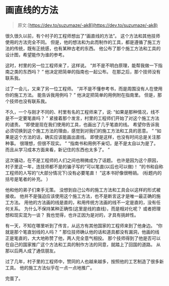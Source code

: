 # 画直线的方法

> 原文:[https://dev.to/suzumaze/-ak8](https://dev.to/suzumaze/-ak8)

很久很久以前，有个村子的工程师想出了“画直线的方法”。 这个方法和其他技师使用的方法完全不同。 但是，他的想法和为此而制作的工具，都是遵循了施工方法的传统，既有正统感，也有某种古老的东西。 他公布了那个施工方法和工具的设计图，希望能作为谁的参考。

这时，村里的另一位工程师来了，这样说。
“并不是不明白原理，能帮我做一下指南之类的东西吗？ ”
他决定把简单的指南也一起公布。 在那之后，那个技师没有联系我。

过了一会儿，又来了另一位工程师。
“并不是不懂参考书，而是周围没有人在使用你的施工方法。 能告诉我用例吗？ ”
他决定把简单的用例附在指南里。 但是，那个技师也没有联系我。

不久，一个与刚才不同的、村里有名的工程师来了，说:
“如果是那种情况，线不是不一定要笔直吗？ ”
紧接着那个发言，村里的工程师们开始了对这个施工方法的谴责。
“即使是现在我们使用的工具，也画出了几乎笔直的线。 希望你告诉我必须切换到这个施工方法的理由，感觉到对我们的施工方法和工具的恶意。 ”
“如果是这个方法的话，确实应该能画出直线。 即使是这样，也没有时间总是关注那种事。 很理想，但很不现实。 ”
“指南书和用例不亲切，是不是太自以为是了。 而且从学习成本方面来看，新记住的东西也太多了。 ”

这次骚动，在不是工程师的人们之间也稍微成为了话题。
也许是因为这个原因，村子里这一年，连技师都不是的骗子写的“可以笔直(以后也可以做)！ ”的书和自称工程师的人写的“(大部分情况下)没有必要笔直！ ”这本书好像很畅销。 (标题内的括号是笔者的补充。 ）

他和他的弟子们束手无策。 没想到自己公布的施工方法和工具会以这样的形式被接收。 他并不是强迫应该使用这个施工方法，也不是断言这才是唯一最正确的施工方法。 用他的方法画的线是直的，和用传统方法画的线不一定是直的，没有任何关系。 为什么不保持某种正确性(这里是线的直线)，而是相对化呢？ 或者把理想和现实混为一谈？ 我也觉得，也许正因为是对的，才具有挑衅性。

有一天，不知在哪里听到了传言，从远方有其他国家的工程师来到了他身边。
“你就是那个笔直划线的人吗？ ”
那位技师确认他的话和道具都没有漏洞，他画的线正是笔直的，大大地称赞了他，两人完全意气相投。 那个技师得到了他是否可以在自己的国家推广这个方法和工具的制作方法的同意，就踏上了回国的道路。 从那以后两人成了通信朋友。

过了几年，村子里的工程师中，赞同的人也越来越多，按照他的工艺制造了很多新工具。 他的施工方法似乎在一点一点地推广。

完蛋了。